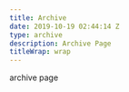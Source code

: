 ```yaml
---
title: Archive
date: 2019-10-19 02:44:14 Z
type: archive
description: Archive Page
titleWrap: wrap
---
```


archive page
